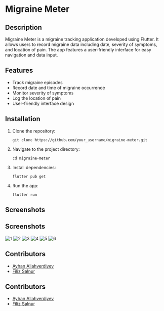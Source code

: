 # Migraine Meter

## Description
Migraine Meter is a migraine tracking application developed using Flutter. It allows users to record migraine data including date, severity of symptoms, and location of pain. The app features a user-friendly interface for easy navigation and data input.

## Features
- Track migraine episodes
- Record date and time of migraine occurrence
- Monitor severity of symptoms
- Log the location of pain
- User-friendly interface design

## Installation
1. Clone the repository:
   ```
   git clone https://github.com/your_username/migraine-meter.git
   ```
2. Navigate to the project directory:
   ```
   cd migraine-meter
   ```
3. Install dependencies:
   ```
   flutter pub get
   ```
4. Run the app:
   ```
   flutter run
   ```

## Screenshots

## Screenshots
![1](https://github.com/filizsalnur/MigraineMeter/assets/92436947/200a3a13-5d91-442c-88c1-7bffc8cdef83)
![2](https://github.com/filizsalnur/MigraineMeter/assets/92436947/190f2e30-7efd-4b62-9a96-e61ca87dc4ce)
![3](https://github.com/filizsalnur/MigraineMeter/assets/92436947/af63f870-991c-4993-8148-b2c56ba87d38)
![4](https://github.com/filizsalnur/MigraineMeter/assets/92436947/4db816e7-270d-4984-b286-492df63d8df5)
![5](https://github.com/filizsalnur/MigraineMeter/assets/92436947/4f3a5a97-734e-4d1a-b345-5c20e787f7a3)
![6](https://github.com/filizsalnur/MigraineMeter/assets/92436947/1a905ebf-bd9e-4134-9727-e20c14b04937)



## Contributors
- [Ayhan Allahverdiyev](https://github.com/AyhanAllahverdiyev)
- [Filiz Salnur](https://github.com/filizsalnur)




## Contributors
- [Ayhan Allahverdiyev](https://github.com/AyhanAllahverdiyev)
- [Filiz Salnur](https://github.com/filizsalnur)

